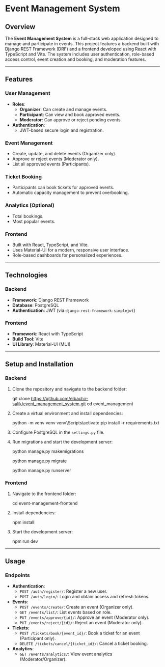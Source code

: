 # Event Management System

## Overview

The **Event Management System** is a full-stack web application designed to manage and participate in events. This project features a backend built with Django REST Framework (DRF) and a frontend developed using React with TypeScript and Vite. The system includes user authentication, role-based access control, event creation and booking, and moderation features.

---

## Features

### **User Management**
- **Roles**:
  - **Organizer**: Can create and manage events.
  - **Participant**: Can view and book approved events.
  - **Moderator**: Can approve or reject pending events.
- **Authentication**:
  - JWT-based secure login and registration.

### **Event Management**
- Create, update, and delete events (Organizer only).
- Approve or reject events (Moderator only).
- List all approved events (Participants).

### **Ticket Booking**
- Participants can book tickets for approved events.
- Automatic capacity management to prevent overbooking.

### **Analytics (Optional)**
- Total bookings.
- Most popular events.

### **Frontend**
- Built with React, TypeScript, and Vite.
- Uses Material-UI for a modern, responsive user interface.
- Role-based dashboards for personalized experiences.

---

## Technologies

### Backend
- **Framework**: Django REST Framework
- **Database**: PostgreSQL
- **Authentication**: JWT (via `django-rest-framework-simplejwt`)

### Frontend
- **Framework**: React with TypeScript
- **Build Tool**: Vite
- **UI Library**: Material-UI (MUI)

---

## Setup and Installation

### Backend
1. Clone the repository and navigate to the backend folder:
    
    git clone https://github.com/elbachir-salik/event_management_system.git
    cd event_management
   
2. Create a virtual environment and install dependencies:
    
    python -m venv venv
    venv\Scripts\activate
    pip install -r requirements.txt
    
3. Configure PostgreSQL in the `settings.py` file.
4. Run migrations and start the development server:
    
    python manage.py makemigrations


    python manage.py migrate


    python manage.py runserver
    

### Frontend
1. Navigate to the frontend folder:
    
    cd event-management-frontend
    
2. Install dependencies:
    
    npm install
    
3. Start the development server:
   
    npm run dev
    

---

## Usage

### Endpoints
- **Authentication**:
  - `POST /auth/register/`: Register a new user.
  - `POST /auth/login/`: Login and obtain access and refresh tokens.
- **Events**:
  - `POST /events/create/`: Create an event (Organizer only).
  - `GET /events/list/`: List events based on role.
  - `PUT /events/approve/{id}/`: Approve an event (Moderator only).
  - `PUT /events/reject/{id}/`: Reject an event (Moderator only).
- **Tickets**:
  - `POST /tickets/book/{event_id}/`: Book a ticket for an event (Participant only).
  - `DELETE /tickets/cancel/{ticket_id}/`: Cancel a ticket booking.
- **Analytics**:
  - `GET /events/analytics/`: View event analytics (Moderator/Organizer).
